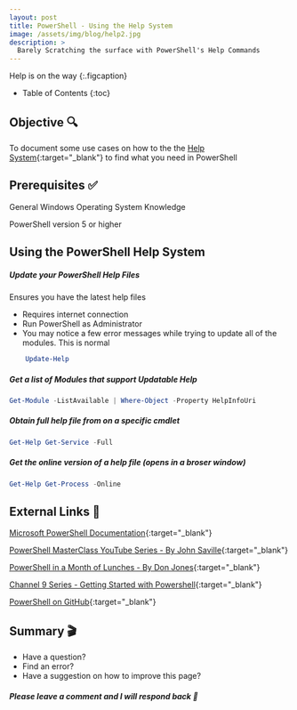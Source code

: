 ```yaml
---
layout: post  
title: PowerShell - Using the Help System
image: /assets/img/blog/help2.jpg
description: >
  Barely Scratching the surface with PowerShell's Help Commands
---
```


Help is on the way
{:.figcaption}

- Table of Contents
{:toc}

## Objective :mag:

To document some use cases on how to the the [Help System](https://docs.microsoft.com/en-us/powershell/module/microsoft.powershell.core/get-help?view=powershell-7){:target="_blank"} to find what you need in PowerShell

## Prerequisites :white_check_mark:

General Windows Operating System Knowledge

PowerShell version 5 or higher

## Using the PowerShell Help System

##### Update your PowerShell Help Files
   Ensures you have the latest help files
* Requires internet connection
* Run PowerShell as Administrator
* You may notice a few error messages while trying to update all of the modules. This is normal

```powershell	
	Update-Help
```

##### Get a list of Modules that support Updatable Help
	
```powershell	
Get-Module -ListAvailable | Where-Object -Property HelpInfoUri
```

##### Obtain full help file from on a specific cmdlet

```powershell
Get-Help Get-Service -Full
```

##### Get the online version of a help file (opens in a broser window)

```powershell
Get-Help Get-Process -Online
```

## External Links :link:

[Microsoft PowerShell Documentation](https://docs.microsoft.com/en-us/powershell/){:target="_blank"}

[PowerShell MasterClass YouTube Series - By John Saville](https://www.youtube.com/playlist?list=PLlVtbbG169nFq_hR7FcMYg32xsSAObuq8){:target="_blank"}

[PowerShell in a Month of Lunches - By Don Jones](https://www.youtube.com/playlist?list=PL6D474E721138865A){:target="_blank"}

[Channel 9 Series - Getting Started with Powershell](https://channel9.msdn.com/Series/Getting-Started-with-Microsoft-PowerShell){:target="_blank"}

[PowerShell on GitHub](http://github.com/powershell){:target="_blank"}

## Summary :clapper:
- Have a question?
- Find an error?
- Have a suggestion on how to improve this page?

##### Please leave a comment and I will respond back :speech_balloon:

<script src="https://utteranc.es/client.js"
        repo="djsimtech/blog"
        issue-term="pathname"
        theme="github-dark"
        crossorigin="anonymous"
        async>
</script>
